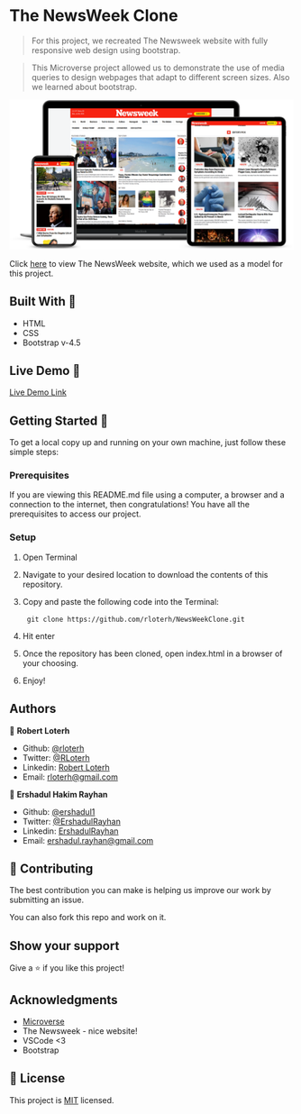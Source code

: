 # The NewsWeek Clone  

> For this project, we recreated The Newsweek website with fully responsive web design using bootstrap.

> This Microverse project allowed us to demonstrate the use of media queries to design webpages that adapt to different screen sizes. Also we learned about bootstrap.


![screenshot](screenshot.png)


Click [here](https://www.newsweek.com//) to view The NewsWeek website, which we used as a model for this project.

## Built With 🧰

- HTML
- CSS
- Bootstrap v-4.5

## Live Demo 🔴

[Live Demo Link](https://dreamy-fermi-2a08f5.netlify.app/ )

## Getting Started 🏁

To get a local copy up and running on your own machine, just follow these simple steps:

### Prerequisites

If you are viewing this README.md file using a computer, a browser and a connection to the internet, then congratulations! You have all the prerequisites to access our project.

### Setup

1. Open Terminal
2. Navigate to your desired location to download the contents of this repository.
3. Copy and paste the following code into the Terminal: 
        
        git clone https://github.com/rloterh/NewsWeekClone.git

4. Hit enter
5. Once the repository has been cloned, open index.html in a browser of your choosing.
6. Enjoy!

## Authors

👤 **Robert Loterh**

- Github: [@rloterh](https://github.com/rloterh)
- Twitter: [@RLoterh](https://twitter.com/RLoterh)
- Linkedin: [Robert Loterh](https://www.linkedin.com/in/robert-loterh-30b265135)
- Email: rloterh@gmail.com

👤 **Ershadul Hakim Rayhan**

- Github: [@ershadul1](https://github.com/ershadul1)
- Twitter: [@ErshadulRayhan](https://twitter.com/ErshadulRayhan)
- Linkedin: [ErshadulRayhan](https://www.linkedin.com/in/ershadul-hakim-rayhan-a5a17649/)
- Email:  ershadul.rayhan@gmail.com

## 🤝 Contributing

The best contribution you can make is helping us improve our work by submitting an issue. 

You can also fork this repo and work on it.

## Show your support

Give a ⭐️ if you like this project!

## Acknowledgments

- [Microverse](https://www.microverse.org/)
- The Newsweek - nice website!
- VSCode <3
- Bootstrap


## 📝 License

This project is [MIT](lic.url) licensed.
